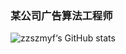 ### 某公司广告算法工程师

![zzszmyf‘s GitHub stats](https://github-readme-stats.vercel.app/api?username=zzszmyf&show_icons=true&theme=radical&count_private=true)
